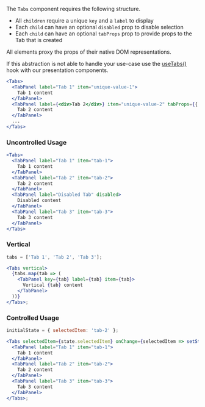The `Tabs` component requires the following structure.

- All `children` require a unique `key` and a `label` to display
- Each `child` can have an optional `disabled` prop to disable selection
- Each `child` can have an optional `tabProps` prop to provide props to the Tab that is created

All elements proxy the props of their native DOM representations.

If this abstraction is not able to handle your use-case use the
[useTabs()](https://www.npmjs.com/package/@zendeskgarden/container-tabs)
hook with our presentation components.

```jsx static
<Tabs>
  <TabPanel label="Tab 1" item="unique-value-1">
    Tab 1 content
  </TabPanel>
  <TabPanel label={<div>Tab 2</div>} item="unique-value-2" tabProps={{ 'data-test-id': 'custom' }}>
    Tab 2 content
  </TabPanel>
  ...
</Tabs>
```

### Uncontrolled Usage

```jsx
<Tabs>
  <TabPanel label="Tab 1" item="tab-1">
    Tab 1 content
  </TabPanel>
  <TabPanel label="Tab 2" item="tab-2">
    Tab 2 content
  </TabPanel>
  <TabPanel label="Disabled Tab" disabled>
    Disabled content
  </TabPanel>
  <TabPanel label="Tab 3" item="tab-3">
    Tab 3 content
  </TabPanel>
</Tabs>
```

### Vertical

```jsx
tabs = ['Tab 1', 'Tab 2', 'Tab 3'];

<Tabs vertical>
  {tabs.map(tab => (
    <TabPanel key={tab} label={tab} item={tab}>
      Vertical {tab} content
    </TabPanel>
  ))}
</Tabs>;
```

### Controlled Usage

```jsx
initialState = { selectedItem: 'tab-2' };

<Tabs selectedItem={state.selectedItem} onChange={selectedItem => setState({ selectedItem })}>
  <TabPanel label="Tab 1" item="tab-1">
    Tab 1 content
  </TabPanel>
  <TabPanel label="Tab 2" item="tab-2">
    Tab 2 content
  </TabPanel>
  <TabPanel label="Tab 3" item="tab-3">
    Tab 3 content
  </TabPanel>
</Tabs>;
```
